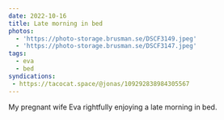 ```yaml
---
date: 2022-10-16
title: Late morning in bed
photos:
  - 'https://photo-storage.brusman.se/DSCF3149.jpeg'
  - 'https://photo-storage.brusman.se/DSCF3147.jpeg'
tags:
  - eva
  - bed
syndications:
 - https://tacocat.space/@jonas/109292838984305567
---
```


My pregnant wife Eva rightfully enjoying a late morning in bed.
